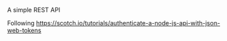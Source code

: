 A simple REST API

Following https://scotch.io/tutorials/authenticate-a-node-js-api-with-json-web-tokens
